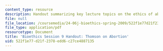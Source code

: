 ```yaml
---
content_type: resource
description: Handout summarizing key lecture topics on the ethics of abortion.
file: null
file_location: /coursemedia/24-06j-bioethics-spring-2009/522f1e77d21f2378edd6c27ce4887135_MIT24_06Js09_handout10.pdf
file_type: application/pdf
resourcetype: Document
title: 'Bioethics Session 9 Handout: Thomson on Abortion'
uid: 522f1e77-d21f-2378-edd6-c27ce4887135
---
```

